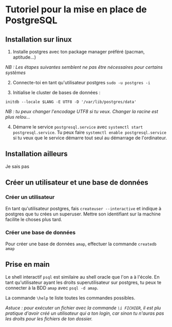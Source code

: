 # Tutoriel pour la mise en place de PostgreSQL

## Installation sur linux

 1. Installe postgres avec ton package manager préféré (pacman, aptitude...)

 _NB : Les étapes suivantes semblent ne pas être nécessaires pour certains systèmes_
 
 2. Connecte-toi en tant qu'utilisateur postgres `sudo -u postgres -i`
 
 3. Initialise le cluster de bases de données :
 
 ```initdb --locale $LANG -E UTF8 -D '/var/lib/postgres/data'```
 
 _NB : tu peux changer l'encodage UTF8 si tu veux. Changer la racine est plus relou..._
 
 4. Démarre le service `postgresql.service` avec `systemctl start postgresql.service`. Tu peux faire `systemctl enable postgresql.service` si tu veux que le service démarre tout seul au démarrage de l'ordinateur.

## Installation ailleurs

Je sais pas

## Créer un utilisateur et une base de données

### Créer un utilisateur
En tant qu'utilisateur postgres, fais `createuser --interactive` et indique à postgres que tu crées un superuser. Mettre son identifiant sur la machine facilite le choses plus tard.

### Créer une base de données
Pour créer une base de données `amap`, effectuer la commande `createdb amap`

## Prise en main

Le shell interactif `psql` est similaire au shell oracle que l'on a à l'école. En tant qu'utilisateur ayant les droits superutilisateur sur postgres, tu peux te connecter à la BDD `amap` avec `psql -d amap`.

La commande `\help` te liste toutes les commandes possibles.

_Astuce : pour exécuter un fichier avec la commande `\i FICHIER`, il est plu pratique d'avoir créé un utilisateur qui a ton login, car sinon tu n'auras pas les droits pour les fichiers de ton dossier._